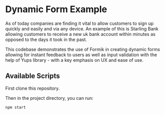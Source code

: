 # Dynamic Form Example

As of today companies are finding it vital to allow customers to sign up quickly and easily and via any device. An example of this is Starling Bank allowing customers to receive a new uk bank account within minutes as opposed to the days it took in the past.

This codebase demonstrates the use of Formik in creating dynamic forms allowing for instant feedback to users as well as input validation with the help of Yups library - with a key emphasis on UX and ease of use. 

## Available Scripts

First clone this repository.

Then in the project directory, you can run:

`npm start`
